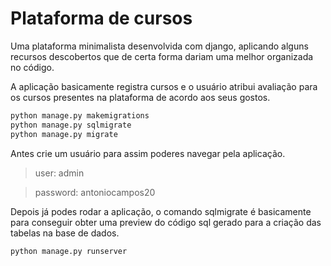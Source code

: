 # Plataforma de cursos

Uma plataforma minimalista desenvolvida com django, aplicando alguns recursos descobertos que de certa forma dariam uma melhor organizada no código.

A aplicação basicamente registra cursos e o usuário atribui avaliação para os cursos presentes na plataforma de acordo aos seus gostos.

```bash    
python manage.py makemigrations
python manage.py sqlmigrate
python manage.py migrate    
```

Antes crie um usuário para assim poderes navegar pela aplicação.

> user: admin

> password: antoniocampos20

Depois já podes rodar a aplicação, o comando sqlmigrate é basicamente para conseguir obter uma preview do código sql gerado para a criação das tabelas na base de dados.

```bash    
python manage.py runserver
```